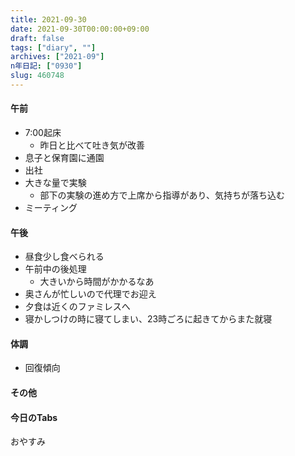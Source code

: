 ```yaml
---
title: 2021-09-30
date: 2021-09-30T00:00:00+09:00
draft: false
tags: ["diary", ""]
archives: ["2021-09"]
n年日記: ["0930"]
slug: 460748
---
```

#### 午前
- 7:00起床
  - 昨日と比べて吐き気が改善
- 息子と保育園に通園
- 出社
- 大きな量で実験
  - 部下の実験の進め方で上席から指導があり、気持ちが落ち込む
- ミーティング
#### 午後
- 昼食少し食べられる
- 午前中の後処理
  - 大きいから時間がかかるなあ
- 奥さんが忙しいので代理でお迎え
- 夕食は近くのファミレスへ
- 寝かしつけの時に寝てしまい、23時ごろに起きてからまた就寝
#### 体調
- 回復傾向
#### その他
#### 今日のTabs
おやすみ